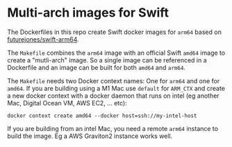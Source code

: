 # Multi-arch images for Swift

The Dockerfiles in this repo create Swift docker images for `arm64` based on [futurejones/swift-arm64](https://github.com/futurejones/swift-arm64).

The `Makefile` combines the `arm64` image with an official Swift `amd64` image to create a "mutli-arch" image. So a single image can be referenced in a Dockerfile and an image can be built for both `amd64` and `arm64`.

The `Makefile` needs two Docker context names: One for `arm64` and one for `amd64`. If you are building using a M1 Mac use `default` for `ARM_CTX` and create a new docker context with a docker daemon that runs on intel (eg another Mac, Digital Ocean VM, AWS EC2, ... etc): 

`docker context create amd64 --docker host=ssh://my-intel-host`

If you are building from an intel Mac, you need a remote `arm64` instance to build the image. Eg a AWS Graviton2 instance works well.
